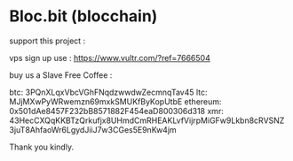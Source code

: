 # Bloc.bit (blocchain)


support this project :

vps sign up use : https://www.vultr.com/?ref=7666504 

buy us a Slave Free Coffee :

btc:
3PQnXLqxVbcVGhFNqdzwwdwZecmnqTav45
ltc:
MJjMXwPyWRwemzn69mxkSMUKfByKopUtbE
ethereum:
0x501dAe8457F232bB8571882F454eaD800306d318
xmr:
43HecCXQqKKBTzQrkufjx8UHmdCmRHEAKLvfVijrpMiGFw9Lkbn8cRVSNZ3juT8AhfaoWr6LgydJiiJ7w3CGes5E9nKw4jm

Thank you kindly.
